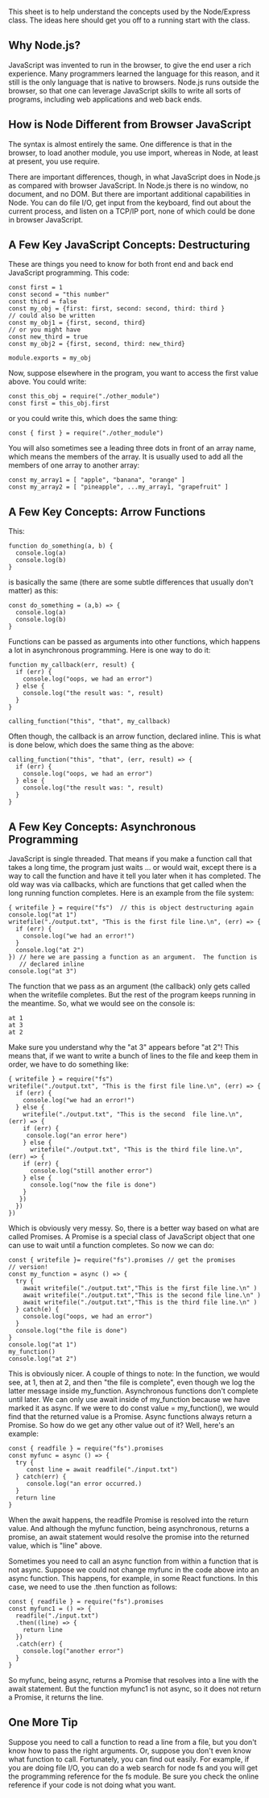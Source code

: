 This sheet is to help understand the concepts used by the Node/Express class. The ideas here should get you off to a running start with the class.

Why Node.js?
------------

JavaScript was invented to run in the browser, to give the end user a rich experience. Many programmers learned the language for this reason, and it still is the only language that is native to browsers. Node.js runs outside the browser, so that one can leverage JavaScript skills to write all sorts of programs, including web applications and web back ends.

How is Node Different from Browser JavaScript
---------------------------------------------

The syntax is almost entirely the same. One difference is that in the browser, to load another module, you use import, whereas in Node, at least at present, you use require.

There are important differences, though, in what JavaScript does in Node.js as compared with browser JavaScript. In Node.js there is no window, no document, and no DOM. But there are important additional capabilities in Node. You can do file I/O, get input from the keyboard, find out about the current process, and listen on a TCP/IP port, none of which could be done in browser JavaScript.

A Few Key JavaScript Concepts: Destructuring
--------------------------------------------

These are things you need to know for both front end and back end JavaScript programming. This code:

    const first = 1
    const second = "this number"
    const third = false
    const my_obj = {first: first, second: second, third: third }
    // could also be written
    const my_obj1 = {first, second, third}
    // or you might have
    const new_third = true
    const my_obj2 = {first, second, third: new_third}
    
    module.exports = my_obj

Now, suppose elsewhere in the program, you want to access the first value above. You could write:

    const this_obj = require("./other_module")
    const first = this_obj.first

or you could write this, which does the same thing:

    const { first } = require("./other_module")

You will also sometimes see a leading three dots in front of an array name, which means the members of the array. It is usually used to add all the members of one array to another array:

    const my_array1 = [ "apple", "banana", "orange" ]
    const my_array2 = [ "pineapple", ...my_array1, "grapefruit" ]

A Few Key Concepts: Arrow Functions
-----------------------------------

This:

    function do_something(a, b) {
      console.log(a)
      console.log(b)
    }

is basically the same (there are some subtle differences that usually don't matter) as this:

    const do_something = (a,b) => {
      console.log(a)
      console.log(b)
    }

Functions can be passed as arguments into other functions, which happens a lot in asynchronous programming. Here is one way to do it:

    function my_callback(err, result) {
      if (err) {
        console.log("oops, we had an error")
      } else {
        console.log("the result was: ", result)
      }
    }
    
    calling_function("this", "that", my_callback)

Often though, the callback is an arrow function, declared inline. This is what is done below, which does the same thing as the above:

    calling_function("this", "that", (err, result) => {
      if (err) {
        console.log("oops, we had an error")
      } else {
        console.log("the result was: ", result)
      }
    }

A Few Key Concepts: Asynchronous Programming
--------------------------------------------

JavaScript is single threaded. That means if you make a function call that takes a long time, the program just waits ... or would wait, except there is a way to call the function and have it tell you later when it has completed. The old way was via callbacks, which are functions that get called when the long running function completes. Here is an example from the file system:

    { writefile } = require("fs")  // this is object destructuring again
    console.log("at 1")
    writefile("./output.txt", "This is the first file line.\n", (err) => {
      if (err) {
        console.log("we had an error!")
      }
      console.log("at 2")
    }) // here we are passing a function as an argument.  The function is 
       // declared inline
    console.log("at 3")

The function that we pass as an argument (the callback) only gets called when the writefile completes. But the rest of the program keeps running in the meantime. So, what we would see on the console is:

    at 1
    at 3
    at 2

Make sure you understand why the "at 3" appears before "at 2"! This means that, if we want to write a bunch of lines to the file and keep them in order, we have to do something like:

    { writefile } = require("fs")
    writefile("./output.txt", "This is the first file line.\n", (err) => {
      if (err) {
        console.log("we had an error!")
      } else {
        writefile("./output.txt", "This is the second  file line.\n", (err) => { 
        if (err) { 
         console.log("an error here")
        } else {
          writefile("./output.txt", "This is the third file line.\n", (err) => {
        if (err) {
          console.log("still another error")
        } else {
          console.log("now the file is done")
        }
       })
      })
    })

Which is obviously very messy. So, there is a better way based on what are called Promises. A Promise is a special class of JavaScript object that one can use to wait until a function completes. So now we can do:

    const { writefile }= require("fs").promises // get the promises 
    // version!
    const my_function = async () => { 
      try {
        await writefile("./output.txt","This is the first file line.\n" )
        await writefile("./output.txt","This is the second file line.\n" ) 
        await writefile("./output.txt","This is the third file line.\n" )
      } catch(e) {
        console.log("oops, we had an error")
      }
      console.log("the file is done")
    }
    console.log("at 1")
    my_function()
    console.log("at 2")

This is obviously nicer. A couple of things to note: In the function, we would see, at 1, then at 2, and then "the file is complete", even though we log the latter message inside my\_function. Asynchronous functions don't complete until later. We can only use await inside of my\_function because we have marked it as async. If we were to do const value = my\_function(), we would find that the returned value is a Promise. Async functions always return a Promise. So how do we get any other value out of it? Well, here's an example:

    const { readfile } = require("fs").promises
    const myfunc = async () => {
      try {
         const line = await readfile("./input.txt")
      } catch(err) {
         console.log("an error occurred.)
      }
      return line
    }

When the await happens, the readfile Promise is resolved into the return value. And although the myfunc function, being asynchronous, returns a promise, an await statement would resolve the promise into the returned value, which is "line" above.

Sometimes you need to call an async function from within a function that is not async. Suppose we could not change myfunc in the code above into an async function. This happens, for example, in some React functions. In this case, we need to use the .then function as follows:

    const { readfile } = require("fs").promises
    const myfunc1 = () => {
      readfile("./input.txt")
      .then((line) => {
        return line
      })
      .catch(err) {
        console.log("another error")
      }
    }

So myfunc, being async, returns a Promise that resolves into a line with the await statement. But the function myfunc1 is not async, so it does not return a Promise, it returns the line.

One More Tip
------------

Suppose you need to call a function to read a line from a file, but you don't know how to pass the right arguments. Or, suppose you don't even know what function to call. Fortunately, you can find out easily. For example, if you are doing file I/O, you can do a web search for node fs and you will get the programming reference for the fs module. Be sure you check the online reference if your code is not doing what you want.